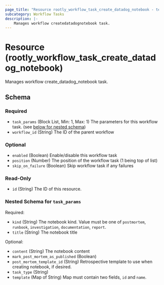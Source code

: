 ```yaml
---
page_title: "Resource rootly_workflow_task_create_datadog_notebook - terraform-provider-rootly"
subcategory: Workflow Tasks
description: |-
    Manages workflow createdatadognotebook task.
---
```


# Resource (rootly_workflow_task_create_datadog_notebook)

Manages workflow create_datadog_notebook task.



<!-- schema generated by tfplugindocs -->
## Schema

### Required

- `task_params` (Block List, Min: 1, Max: 1) The parameters for this workflow task. (see [below for nested schema](#nestedblock--task_params))
- `workflow_id` (String) The ID of the parent workflow

### Optional

- `enabled` (Boolean) Enable/disable this workflow task
- `position` (Number) The position of the workflow task (1 being top of list)
- `skip_on_failure` (Boolean) Skip workflow task if any failures

### Read-Only

- `id` (String) The ID of this resource.

<a id="nestedblock--task_params"></a>
### Nested Schema for `task_params`

Required:

- `kind` (String) The notebook kind. Value must be one of `postmortem`, `runbook`, `investigation`, `documentation`, `report`.
- `title` (String) The notebook title

Optional:

- `content` (String) The notebook content
- `mark_post_mortem_as_published` (Boolean)
- `post_mortem_template_id` (String) Retrospective template to use when creating notebook, if desired.
- `task_type` (String)
- `template` (Map of String) Map must contain two fields, `id` and `name`.
